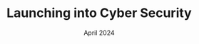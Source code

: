---
layout: cyber-portfolio
title: Launching into Cyber Security
subtitle: April 2024
categories: Module
tags: [module, cybersecurity]
---